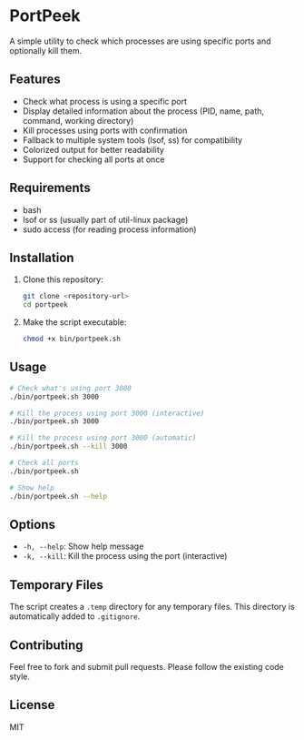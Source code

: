 # PortPeek

A simple utility to check which processes are using specific ports and optionally kill them.

## Features

- Check what process is using a specific port
- Display detailed information about the process (PID, name, path, command, working directory)
- Kill processes using ports with confirmation
- Fallback to multiple system tools (lsof, ss) for compatibility
- Colorized output for better readability
- Support for checking all ports at once

## Requirements

- bash
- lsof or ss (usually part of util-linux package)
- sudo access (for reading process information)

## Installation

1. Clone this repository:
   ```bash
   git clone <repository-url>
   cd portpeek
   ```

2. Make the script executable:
   ```bash
   chmod +x bin/portpeek.sh
   ```

## Usage

```bash
# Check what's using port 3000
./bin/portpeek.sh 3000

# Kill the process using port 3000 (interactive)
./bin/portpeek.sh 3000

# Kill the process using port 3000 (automatic)
./bin/portpeek.sh --kill 3000

# Check all ports
./bin/portpeek.sh

# Show help
./bin/portpeek.sh --help
```

## Options

- `-h, --help`: Show help message
- `-k, --kill`: Kill the process using the port (interactive)

## Temporary Files

The script creates a `.temp` directory for any temporary files. This directory is automatically added to `.gitignore`.

## Contributing

Feel free to fork and submit pull requests. Please follow the existing code style.

## License

MIT